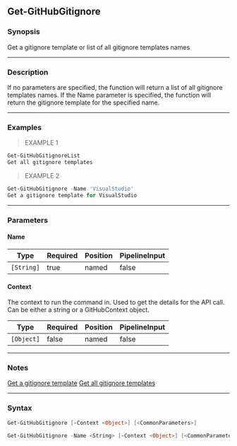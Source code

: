 Get-GitHubGitignore
-------------------

### Synopsis
Get a gitignore template or list of all gitignore templates names

---

### Description

If no parameters are specified, the function will return a list of all gitignore templates names.
If the Name parameter is specified, the function will return the gitignore template for the specified name.

---

### Examples
> EXAMPLE 1

```PowerShell
Get-GitHubGitignoreList
Get all gitignore templates
```
> EXAMPLE 2

```PowerShell
Get-GitHubGitignore -Name 'VisualStudio'
Get a gitignore template for VisualStudio
```

---

### Parameters
#### **Name**

|Type      |Required|Position|PipelineInput|
|----------|--------|--------|-------------|
|`[String]`|true    |named   |false        |

#### **Context**
The context to run the command in. Used to get the details for the API call.
Can be either a string or a GitHubContext object.

|Type      |Required|Position|PipelineInput|
|----------|--------|--------|-------------|
|`[Object]`|false   |named   |false        |

---

### Notes
[Get a gitignore template](https://docs.github.com/rest/gitignore/gitignore#get-a-gitignore-template)
[Get all gitignore templates](https://docs.github.com/rest/gitignore/gitignore#get-all-gitignore-templates)

---

### Syntax
```PowerShell
Get-GitHubGitignore [-Context <Object>] [<CommonParameters>]
```
```PowerShell
Get-GitHubGitignore -Name <String> [-Context <Object>] [<CommonParameters>]
```
